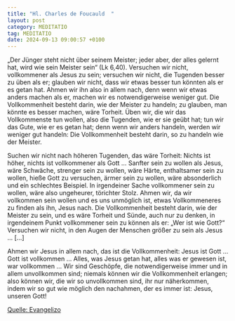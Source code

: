 ```yaml
---
title: "Hl. Charles de Foucauld  "
layout: post
category: MEDITATIO
tag: MEDITATIO
date: 2024-09-13 09:00:57 +0100
---
```

 
„Der Jünger steht nicht über seinem Meister; jeder aber, der alles gelernt hat, wird wie sein Meister sein“ (Lk 6,40). Versuchen wir nicht, vollkommener als Jesus zu sein; versuchen wir nicht, die Tugenden besser zu üben als er; glauben wir nicht, dass wir etwas besser tun könnten als er es getan hat.<!--more--> Ahmen wir ihn also in allem nach, denn wenn wir etwas anders machen als er, machen wir es notwendigerweise weniger gut. Die Vollkommenheit besteht darin, wie der Meister zu handeln; zu glauben, man könnte es besser machen, wäre Torheit. Üben wir, die wir das Vollkommenste tun wollen, also die Tugenden, wie er sie geübt hat; tun wir das Gute, wie er es getan hat; denn wenn wir anders handeln, werden wir weniger gut handeln: Die Vollkommenheit besteht darin, so zu handeln wie der Meister.
 
Suchen wir nicht nach höheren Tugenden, das wäre Torheit: Nichts ist höher, nichts ist vollkommener als Gott … Sanfter sein zu wollen als Jesus, wäre Schwäche, strenger sein zu wollen, wäre Härte, enthaltsamer sein zu wollen, hieße Gott zu versuchen, ärmer sein zu wollen, wäre absonderlich und ein schlechtes Beispiel. In irgendeiner Sache vollkommener sein zu wollen, wäre also ungeheurer, törichter Stolz. Ahmen wir, da wir vollkommen sein wollen und es uns unmöglich ist, etwas Vollkommeneres zu finden als ihn, Jesus nach. Die Vollkommenheit besteht darin, wie der Meister zu sein, und es wäre Torheit und Sünde, auch nur zu denken, in irgendeinem Punkt vollkommener sein zu können als er: „Wer ist wie Gott?“ Versuchen wir nicht, in den Augen der Menschen größer zu sein als Jesus … [...]
 
Ahmen wir Jesus in allem nach, das ist die Vollkommenheit: Jesus ist Gott … Gott ist vollkommen … Alles, was Jesus getan hat, alles was er gewesen ist, war vollkommen … Wir sind Geschöpfe, die notwendigerweise immer und in allem unvollkommen sind; niemals können wir die Vollkommenheit erlangen; also können wir, die wir so unvollkommen sind, ihr nur näherkommen, indem wir so gut wie möglich den nachahmen, der es immer ist: Jesus, unseren Gott!
 

[Quelle: Evangelizo](https://evangeliumtagfuertag.org/DE/gospel)